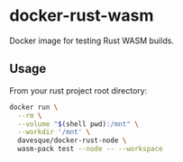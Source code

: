 # docker-rust-wasm

Docker image for testing Rust WASM builds.

## Usage

From your rust project root directory:

```bash
docker run \
  --rm \
  --volume "$(shell pwd):/mnt" \
  --workdir '/mnt' \
  davesque/docker-rust-node \
  wasm-pack test --node -- --workspace
```
